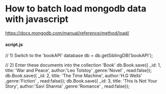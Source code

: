 

# How to batch load mongodb data with javascript

https://docs.mongodb.com/manual/reference/method/load/



#### script.js
// 1) Switch to the 'bookAPI' database
db = db.getSiblingDB('bookAPI');

// 2) Enter these documents into the collection 'Book'
db.Book.save({ _id: 1, title: 'War and Peace', author:'Leo Tolstoy' ,genre:'Novel' , read:false});
db.Book.save({ _id: 2, title: 'The Time Machine', author:'H.G Wells' ,genre:'Fiction' , read:false});
db.Book.save({ _id: 3, title: 'This Is Not Your Story', author:'Savi Sharma' ,genre:'Romance' , read:false});


